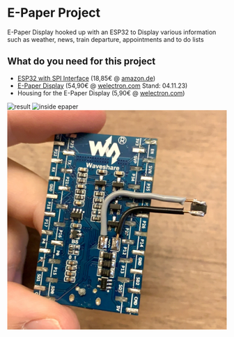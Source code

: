 # E-Paper Project

E-Paper Display hooked up with an ESP32 to Display various information such as weather, news, train departure, appointments and to do lists

## What do you need for this project

- [ESP32 with SPI Interface](https://www.amazon.de/s?k=esp32+spi) (18,85€ @ [amazon.de](https://www.amazon.de/dp/B07RM1BBVF))
- [E-Paper Display](https://www.amazon.de/s?k=e+paper+waveshare) (54,90€ @ [welectron.com](https://www.welectron.com/Waveshare-13187-75inch-e-Paper) Stand: 04.11.23)
- Housing for the E-Paper Display (5,90€ @ [welectron.com](https://www.welectron.com/Waveshare-16089-75inch-e-Paper-Case))

![result](pics/epaper-result.jpeg)
![inside epaper](pics/epaper-inside.jpeg)
![quickfix for esp32](pics/esp32-quickfix.jpg)